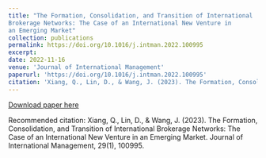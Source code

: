 ```yaml
---
title: "The Formation, Consolidation, and Transition of International
Brokerage Networks: The Case of an International New Venture in
an Emerging Market"
collection: publications
permalink: https://doi.org/10.1016/j.intman.2022.100995
excerpt: 
date: 2022-11-16
venue: 'Journal of International Management'
paperurl: 'https://doi.org/10.1016/j.intman.2022.100995'
citation: 'Xiang, Q., Lin, D., & Wang, J. (2023). The Formation, Consolidation, and Transition of International Brokerage Networks: The Case of an International New Venture in an Emerging Market. Journal of International Management, 29(1), 100995.'
---
```



[Download paper here](http://academicpages.github.io/files/paper1.pdf)

Recommended citation: Xiang, Q., Lin, D., & Wang, J. (2023). The Formation, Consolidation, and Transition of International Brokerage Networks: The Case of an International New Venture in an Emerging Market. Journal of International Management, 29(1), 100995.

